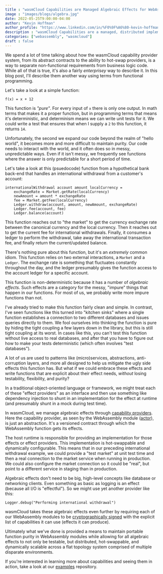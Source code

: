 ```yaml
---
title : "wasmCloud Capabilities are Managed Algebraic Effects for WebAssembly Functions"
image : "images/blogs/algebra.jpg"
date: 2022-05-25T9:00:00-04:00
author: "Kevin Hoffman"
author_profile: "https://www.linkedin.com/in/%F0%9F%A6%80-kevin-hoffman-9252669/"
description : "wasmCloud Capabilities are a managed, distributed implementation of algebraic effects"
categories: ["webassembly", "wasmcloud"]
draft : false
---
```


We spend a lot of time talking about how the wasmCloud capability provider system, from its abstract contracts to the ability to hot-swap providers, is a way to separate non-functional requirements from business logic code. While all of that is true, it's also a fairly _enterprisey_ way to describe it. In this blog post, I'll describe them another way using terms from functional programming.

Let's take a look at a simple function:

```
f(x) = x + 12
```
This function is _"pure"_. For every input of `x` there is only one output. In math terms that makes it a proper function, but in programming terms that means it's deterministic, and determinism means we can write unit tests for it. We could write a test that ensures that when I supply a `2` to this function, it returns `14`.

Unfortunately, the second we expand our code beyond the realm of "hello world", it becomes more and more difficult to maintain purity. Our code needs to interact with the world, and it often does so in messy, unpredictable ways. Even if it isn't messy, we frequently see functions where the answer is only predictable for a short period of time. 

Let's take a look at this (psuedocode) function from a hypothetical bank back-end that handles an international withdrawal from a customer's account:

```
internationalWithdrawal account amount localCurrency =
    exchangeRate = Market.getRate(localCurrency)
    newAmount = amount * exchangeRate
    fee = Market.getFee(localCurrency)
    Ledger.withdraw(account, amount, newAmount, exchangeRate)
    Ledger.fee(account, fee)
    Ledger.balance(account)
```
This function reaches out to "the market" to get the currency exchange rate between the canonical currency and the local currency. Then it reaches out to get the current fee for international withdrawals. Finally, it consumes a ledger to perform the withdrawal, take away the international transaction fee, and finally return the current/updated balance.

There's nothing pure about this function, but it's an _extremely_ common idiom. This function relies on two external interactions, a `Market` and a `Ledger`. The exchange rate is something that fluctuates constantly throughout the day, and the ledger presumably gives the function access to the account ledger for a specific account.

This function is non-deterministic because it has a number of _algebraic effects_. Such effects are a category for the messy, "impure" things that happen in our functions. For most of us, we probably write more impure functions than not.

I've already tried to make this function fairly clean and simple. In contrast, I've seen functions like this turned into "kitchen sinks" where a single function establishes a connection to two different databases and issues queries directly to them. We fool ourselves into thinking the function is pure by hiding the tight coupling a few layers down in the library, but this is still tight coupling at its worst. In cases like this, you can't test this function without live access to real databases, and after that you have to figure out how to make your tests deterministic (which often involves "test databases").

A lot of us are used to patterns like (micro)services, abstractions, anti-corruption layers, and more all designed to help us mitigate the ugly side effects this function has. But what if we could embrace these effects and write functions that are explicit about their effect needs, _without_ losing testability, flexibility, and purity?

In a traditional object-oriented language or framework, we might treat each of these "effect providers" as an interface and then use something like dependency injection to shunt in an implementation for the effect at runtime (and presumably shunt in a mock during test time).

In wasmCloud, we manage algebraic effects through [capability providers](https://wasmcloud.dev/reference/host-runtime/capabilities/). Here the capability provider, as seen by the WebAssembly module ([actor](https://wasmcloud.dev/reference/host-runtime/actors/)), is just an abstraction. It's a versioned contract through which the WebAssembly function gets its effects.

The host runtime is responsible for providing an implementation for those effects or effect providers. This implementation is hot-swappable and dynamically configurable. This means that in our preceding international withdrawal example, we could provide a "test market" at unit test time and then a real connection to the market service when running in production. We could also configure the market connection so it could be "real", but point to a different service in staging than in production.

Algebraic effects don't need to be big, high-level concepts like database or networking clients. Even something as basic as logging is an effect (because all I/O is "effectful"). So we might use yet another provider like this:

```
Logger.debug("Performing international withdrawal")
```

wasmCloud takes these algebraic effects even further by requiring each of our WebAssembly modules to be [cryptographically signed](https://wasmcloud.dev/reference/host-runtime/security/) with the explicit list of capabilities it can use (effects it can produce). 

Ultimately what we've done is provided a means to maintain portable function purity in WebAssembly modules while allowing for all algebraic effects to not only be testable, but distributed, hot-swappable, and dynamically scalable across a flat topology system comprised of multiple disparate environments.

If you're interested in learning more about capabilities and seeing them in action, take a look at our [examples](https://github.com/wasmcloud/examples/) repository.